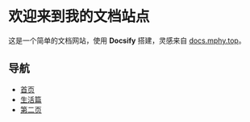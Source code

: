 # 欢迎来到我的文档站点

这是一个简单的文档网站，使用 **Docsify** 搭建，灵感来自 [docs.mphy.top](https://docs.mphy.top/)。

## 导航

- [首页](#)
- [生活篇](生活篇.md)
- [第二页](./another-page.md)
